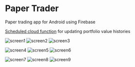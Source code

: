 # Paper Trader
Paper trading app for Android using Firebase

[Scheduled cloud function](https://github.com/tee0402/PaperTraderScheduled) for updating portfolio value histories

![screen1](https://user-images.githubusercontent.com/6325719/180596849-2f06ce48-0be1-4dab-ac0a-aaf73418ac89.png)
![screen2](https://user-images.githubusercontent.com/6325719/180596876-442cb86b-29ad-462e-8db4-a4814e45cd5b.png)
![screen3](https://user-images.githubusercontent.com/6325719/180596904-751cc1a8-ebf1-49e1-a01d-63c4378abb4e.png)

![screen4](https://user-images.githubusercontent.com/6325719/180117512-63385e08-8166-4578-9722-38e4750692c7.png)
![screen5](https://user-images.githubusercontent.com/6325719/180596929-02adef95-2e63-4f8f-b2d5-8bcd858984c3.png)
![screen6](https://user-images.githubusercontent.com/6325719/180596961-f43e7c07-643e-4732-84b8-682fbdd089fe.png)

![screen7](https://user-images.githubusercontent.com/6325719/180596987-b6dffdf3-6566-4669-a2c6-d558858f5202.png)
![screen8](https://user-images.githubusercontent.com/6325719/180596992-eaeec590-a704-4d2c-8425-0e8a1fe5a90e.png)
![screen9](https://user-images.githubusercontent.com/6325719/180596998-2d5eaad2-1ce8-4fc8-b481-e9afd5d67815.png)
